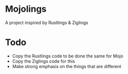 # Mojolings
A project inspired by Rustlings &amp; Ziglings


# Todo
- Copy the Rustlings code to be done the same for Mojo
- Copy the Ziglings code for this
- Make strong emphasis on the things that are different
